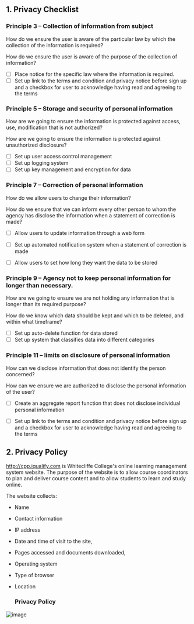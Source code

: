 ## 1. Privacy Checklist

### Principle 3 – Collection of information from subject
How do we ensure the user is aware of the particular law by which the collection of the information is required?

How do we ensure the user is aware of the purpose of the collection of information?

- [ ] Place notice for the specific law where the information is required.
- [ ] Set up link to the terms and condition and privacy notice before sign up and a checkbox for user to acknowledge having read and agreeing to the terms

### Principle 5 – Storage and security of personal information
How are we going to ensure the information is protected against access, use, modification that is not authorized?

How are we going to ensure the information is protected against unauthorized disclosure? 

- [ ] Set up user access control management
- [ ] Set up logging system
- [ ] Set up key management and encryption for data

### Principle 7 – Correction of personal information
How do we allow users to change their information?

How do we ensure that we can inform every other person to whom the agency has disclose the information when a statement of correction is made?

- [ ] Allow users to update information through a web form
- [ ] Set up automated notification system when a statement of correction is made
- [ ] Allow users to set how long they want the data to be stored


### Principle 9 – Agency not to keep personal information for longer than necessary.
How are we going to ensure we are not holding any information that is longer than its required purpose?
 
How do we know which data should be kept and which to be deleted, and within what timeframe?

- [ ] Set up auto-delete function for data stored
- [ ] Set up system that classifies data into different categories

### Principle 11 – limits on disclosure of personal information
How can we disclose information that does not identify the person concerned?

How can we ensure we are authorized to disclose the personal information of the user?

- [ ] Create an aggregate report function that does not disclose individual personal information
- [ ] Set up link to the terms and condition and privacy notice before sign up and a checkbox for user to acknowledge having read and agreeing to the terms


## 2. Privacy Policy
http://cpp.iqualify.com is Whitecliffe College's online learning management system website. 
The purpose of the website is to allow course coordinators to plan and deliver course content and to allow students to learn and study online. 
	
The website collects:
* Name
* Contact information
* IP address
* Date and time of visit to the site,
* Pages accessed and documents downloaded,
* Operating system
* Type of browser
* Location


	### Privacy Policy

![image](https://user-images.githubusercontent.com/12246575/109902924-f42c9800-7cff-11eb-816c-50194a1a1126.png)

